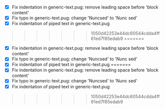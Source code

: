 - [x] Fix indentation in generic-text.pug: remove leading space before 'block content'
- [x] Fix typo in generic-text.pug: change 'Nuncsed' to 'Nunc sed'
- [x] Fix indentation of piped text in generic-text.pug
>>>>>>> 1050d42253e44dc60544cdda4ff61ed7f85edab9
=======
- [x] Fix indentation in generic-text.pug: remove leading space before 'block content'
- [x] Fix typo in generic-text.pug: change 'Nuncsed' to 'Nunc sed'
- [x] Fix indentation of piped text in generic-text.pug
=======
- [x] Fix indentation in generic-text.pug: remove leading space before 'block content'
- [x] Fix typo in generic-text.pug: change 'Nuncsed' to 'Nunc sed'
- [x] Fix indentation of piped text in generic-text.pug
>>>>>>> 1050d42253e44dc60544cdda4ff61ed7f85edab9
